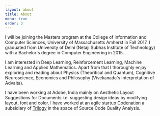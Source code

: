 ```yaml
---
layout: about
title: About
menu: true
order: 3
---
```


I will be joining the Masters program at the College of Information and Computer Sciences, University of Massachusetts Amherst in Fall 2017. I graduated from University of Delhi (Netaji Subhas Institute of Technology) with a Bachelor's degree in Computer Engineering in 2015.

I am interested in Deep Learning, Reinforcement Learning, Machine Learning and Applied Mathematics. Apart from that I thoroughly enjoy exploring and reading about Physics (Theoritical and Quantum), Cognitive Neuroscience, Economics and Philosophy (Vivekanada's interpretation of Advaita).

I have been working at Adobe, India mainly on Aesthetic Layout Suggestions for Documents i.e. suggesting design ideas by modifying layout, font and color. I have worked at an agile startup [Codenation] a subsidiary of [Trilogy] in the space of Source Code Quality Analysis.

[Codenation]: http://codenation.co.in/
[Trilogy]: https://en.wikipedia.org/wiki/Trilogy_(company)
